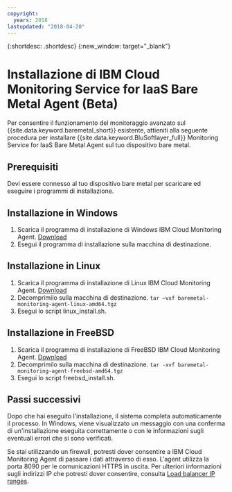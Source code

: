 ```yaml
---
copyright:
  years: 2018
lastupdated: "2018-04-20"
---
```


{:shortdesc: .shortdesc}
{:new_window: target="_blank"}

# Installazione di IBM Cloud Monitoring Service for IaaS Bare Metal Agent (Beta)

Per consentire il funzionamento del monitoraggio avanzato sul {{site.data.keyword.baremetal_short}} esistente, attieniti alla seguente procedura per installare {{site.data.keyword.BluSoftlayer_full}} Monitoring Service for IaaS Bare Metal Agent sul tuo dispositivo bare metal.

## Prerequisiti
Devi essere connesso al tuo dispositivo bare metal per scaricare ed eseguire i programmi di installazione.

## Installazione in Windows

1. Scarica il programma di installazione di Windows IBM Cloud Monitoring Agent. [Download](http://downloads.service.softlayer.com/ibm-monitoring-baremetal-agent/latest/baremetal-monitoring-agent-windows-amd64.msi)
2. Esegui il programma di installazione sulla macchina di destinazione. 

## Installazione in Linux

1. Scarica il programma di installazione di Linux IBM Cloud Monitoring Agent. [Download](http://downloads.service.softlayer.com/ibm-monitoring-baremetal-agent/latest/baremetal-monitoring-agent-linux-amd64.tgz)
2. Decomprimilo sulla macchina di destinazione.
  `tar –vxf baremetal-monitoring-agent-linux-amd64.tgz`
3. Esegui lo script linux_install.sh.

        
## Installazione in FreeBSD
1. Scarica il programma di installazione di FreeBSD IBM Cloud Monitoring Agent. [Download](http://downloads.service.softlayer.com/ibm-monitoring-baremetal-agent/latest/baremetal-monitoring-agent-freebsd-amd64.tgz)
2. Decomprimilo sulla macchina di destinazione.
       `tar -xvf baremetal-monitoring-agent-freebsd-amd64.tgz`
3. Esegui lo script freebsd_install.sh. 

## Passi successivi

Dopo che hai eseguito l'installazione, il sistema completa automaticamente il processo. In Windows, viene visualizzato un messaggio con una conferma di un'installazione eseguita correttamente o con le informazioni sugli eventuali errori che si sono verificati.

Se stai utilizzando un firewall, potresti dover consentire a IBM Cloud Monitoring Agent di passare i dati attraverso di esso. L'agent utilizza la porta 8090 per le comunicazioni HTTPS in uscita. Per ulteriori informazioni sugli indirizzi IP che potresti dover consentire, consulta [Load balancer IP ranges](https://console.bluemix.net/docs/infrastructure/hardware-firewall-dedicated/ips.html#load-balancer-ips).
